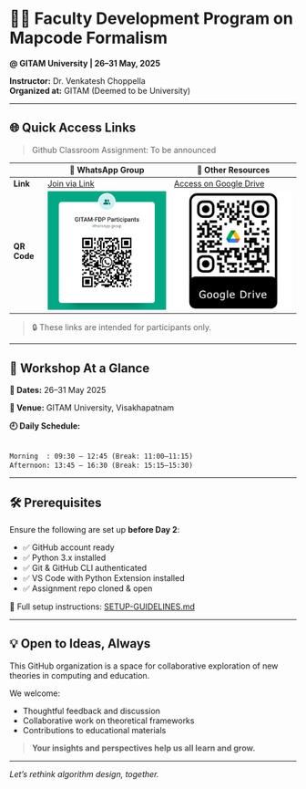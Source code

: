 
# 👨‍🏫 Faculty Development Program on Mapcode Formalism  
**@ GITAM University | 26–31 May, 2025**

<!-- ![Optional Banner](https://github.com/algodynamics-teaching/.github/raw/main/assets/banner.jpg) -->

**Instructor:** Dr. Venkatesh Choppella  
**Organized at:** GITAM (Deemed to be University)

---

## 🌐 Quick Access Links

> Github Classroom Assignment: To be announced

|                | 📱 WhatsApp Group                                                                                                         | 📁 Other Resources                                                                                                                        |
|----------------|--------------------------------------------------------------------------------------------------------------------------|-------------------------------------------------------------------------------------------------------------------------------------------|
| **Link**       | [Join via Link](https://chat.whatsapp.com/H7jGAGg83Ci0EJxFqGsnAI)                                                        | [Access on Google Drive](https://drive.google.com/drive/folders/1d-edAeLWzPGz0nRxBU1ZHY5lDQRJm-T8?usp=sharing)                           |
| **QR Code**    | <img src="https://github.com/algodynamics-teaching/.github/blob/main/assets/whatsapp-participants-qr.jpg?raw=true" alt="Whatsapp QR" style="max-height: 400px;"/>                                       | <img src="https://github.com/algodynamics-teaching/.github/blob/main/assets/google-drive-qr.png?raw=true" alt="Drive QR" style="max-height: 400px;"/>                                                                   |
> 🔒 These links are intended for participants only.


---

## 🧭 Workshop At a Glance

**📅 Dates:** 26–31 May 2025

**📍 Venue:** GITAM University, Visakhapatnam

**🕘 Daily Schedule:**
```

Morning  : 09:30 – 12:45 (Break: 11:00–11:15)
Afternoon: 13:45 – 16:30 (Break: 15:15–15:30)

```

---

## 🛠 Prerequisites

Ensure the following are set up **before Day 2**:

- ✅ GitHub account ready
- ✅ Python 3.x installed
- ✅ Git & GitHub CLI authenticated
- ✅ VS Code with Python Extension installed
- ✅ Assignment repo cloned & open

📄 Full setup instructions: [SETUP-GUIDELINES.md](https://github.com/algodynamics-teaching/.github/blob/main/SETUP-GUIDELINES.md)

---

## 💡 Open to Ideas, Always

This GitHub organization is a space for collaborative exploration of new theories in computing and education.

We welcome:

- Thoughtful feedback and discussion
- Collaborative work on theoretical frameworks
- Contributions to educational materials

> **Your insights and perspectives help us all learn and grow.**

---

_Let’s rethink algorithm design, together._

